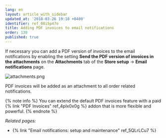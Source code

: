 ```yaml
---
lang: en
layout: article_with_sidebar
updated_at: '2018-03-26 19:18 +0400'
identifier: ref_08i5p47o
title: Adding PDF invoices to email notifications
order: 130
published: true
---
```

If necessary you can add a PDF version of invoices to the email notifications by enabling the setting **Send the PDF version of invoices in the attachments** on the **Attachments** tab of the **Store setup** -> **Email notifications** page. 

![attachments.png]({{site.baseurl}}/attachments/ref_08i5p47o/attachments.png)

PDF invoices will be added as an attachment to all order related notifications.

{% note info %}
You can extend the default PDF invoices feature with a paid {% link "PDF Invoices" ref_4pIx0x0g %} addon that is more flexible and powerful.
{% endnote %}


_Related pages:_

   * {% link "Email notifications: setup and maintenance" ref_5QLrLCu7 %}
